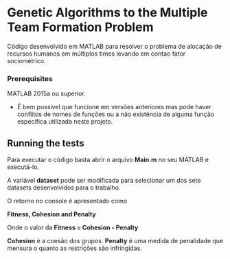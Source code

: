 # Genetic Algorithms to the Multiple Team Formation Problem

Código desenvolvido em MATLAB para resolver o problema de alocação de recursos humanos em múltiplos times levando em contao fator sociométrico.

### Prerequisites

MATLAB 2015a ou superior.

* É bem possível que funcione em versões anteriores mas pode haver conflitos de nomes de funções ou a não existência de alguma função específica utilizada neste projeto.

## Running the tests

Para executar o código basta abrir o arquivo **Main.m** no seu MATLAB e executá-lo.

A variável **dataset** pode ser modificada para selecionar um dos sete datasets desenvolvidos para o trabalho.

O retorno no console é apresentado como

**Fitness, Cohesion and Penalty**

Onde o valor da **Fitness = Cohesion - Penalty**

**Cohesion** é a coesão dos grupos.
**Penalty** é uma medida de penalidade que mensura o quanto as restrições são infringidas.